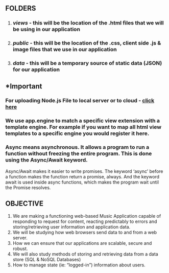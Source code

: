 ## FOLDERS

1. ### *views* - this will be the location of the .html files that we will be using in our application
2. ### _public_ - this will be the location of the .css, client side .js & image files that we use in our application
3. ### *data* - this will be a temporary source of static data (JSON) for our application

## *Important
### For uploading Node.js File to local server or to cloud - [click here](https://cloudinary.com/blog/node_js_file_upload_to_a_local_server_or_to_the_cloud)

### We use app.engine to match a specific view extension with a template engine. For example if you want to map all html view templates to a specific engine you would register it here.

### Async means asynchronous. It allows a program to run a function without freezing the entire program. This is done using the Async/Await keyword.

Async/Await makes it easier to write promises. The keyword ‘async’ before a function makes the function return a promise, always. And the keyword await is used inside async functions, which makes the program wait until the Promise resolves.

## OBJECTIVE
1. We are making a functioning web-based Music Application capable of responding to request for content, reacting predictably to errors and storing/retrieving user information and application data.
2. We will be studying how web browsers send data to and from a web server.
3. How we can ensure that our applications are scalable, secure and robust. 
4. We will also study methods of storing and retrieving data from a data store (SQL & NoSQL Databases)
5. How to manage state (ie: “logged-in”) information about users.